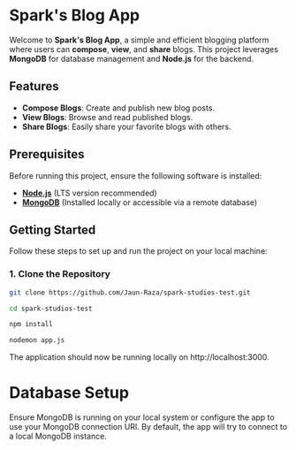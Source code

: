 # Spark's Blog App

Welcome to **Spark's Blog App**, a simple and efficient blogging platform where users can **compose**, **view**, and **share** blogs. This project leverages **MongoDB** for database management and **Node.js** for the backend.

## Features

- **Compose Blogs**: Create and publish new blog posts.
- **View Blogs**: Browse and read published blogs.
- **Share Blogs**: Easily share your favorite blogs with others.

## Prerequisites

Before running this project, ensure the following software is installed:

- **[Node.js](https://nodejs.org/)** (LTS version recommended)
- **[MongoDB](https://www.mongodb.com/)** (Installed locally or accessible via a remote database)

## Getting Started

Follow these steps to set up and run the project on your local machine:

### 1. Clone the Repository

```bash
git clone https://github.com/Jaun-Raza/spark-studios-test.git

cd spark-studios-test

npm install

nodemon app.js
```

The application should now be running locally on http://localhost:3000.

# Database Setup
Ensure MongoDB is running on your local system or configure the app to use your MongoDB connection URI. By default, the app will try to connect to a local MongoDB instance.